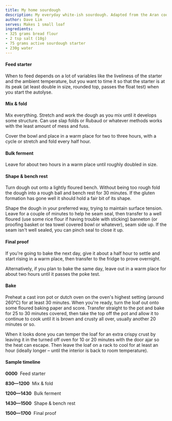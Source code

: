 ```yaml
---
title: My home sourdough
description: My everyday white-ish sourdough. Adapted from the Aran cookbook with a slightly higher hydration and longer bulk ferment (and no mucking about with autolyse). Can make and bake in a day or prove in the fridge for a more convenient bake time.
author: Dave Lim
serves: Makes 1 small loaf
ingredients:
- 325 grams bread flour
- 2 tsp salt (10g)
- 75 grams active sourdough starter
- 230g water
---
```


#### Feed starter
When to feed depends on a lot of variables like the liveliness of the starter and the ambient temperature, but you want to time it so that the starter is at its peak (at least double in size, rounded top, passes the float test) when you start the autolyse.  

#### Mix & fold
Mix everything. Stretch and work the dough as you mix until it develops some structure. Can use slap folds or Rubaud or whatever methods works with the least amount of mess and fuss.

Cover the bowl and place in a warm place for two to three hours, with a cycle or stretch and fold every half hour.

#### Bulk ferment
Leave for about two hours in a warm place until roughly doubled in size.

#### Shape & bench rest
Turn dough out onto a lightly floured bench. Without being too rough fold the dough into a rough ball and bench rest for 30 minutes. If the gluten formation has gone well it should hold a fair bit of its shape.

Shape the dough in your preferred way, trying to maintain surface tension. Leave for a couple of minutes to help he seam seal, then transfer to a well floured (use some rice flour if having trouble with sticking) banneton (or proofing basket or tea towel covered bowl or whatever), seam side up. If the seam isn't well sealed, you can pinch seal to close it up.

#### Final proof
If you're going to bake the next day, give it about a half hour to settle and start rising in a warm place, then transfer to the fridge to prove overnight.

Alternatively, if you plan to bake the same day, leave out in a warm place for about two hours until it passes the poke test.

#### Bake
Preheat a cast iron pot or dutch oven on the oven's highest setting (around 260°C) for at least 30 minutes. When you're ready, turn the loaf out onto some floured baking paper and score. Transfer straight to the pot and bake for 25 to 30 minutes covered, then take the top off the pot and allow it to continue to cook until it is brown and crusty all over, usually another 20 minutes or so.

When it looks done you can temper the loaf for an extra crispy crust by leaving it in the turned off oven for 10 or 20 minutes with the door ajar so the heat can escape. Then leave the loaf on a rack to cool for at least an hour (ideally longer – until the interior is back to room temperature).

#### Sample timeline

**0000** &nbsp;Feed starter

**830—1200** &nbsp;Mix & fold

**1200—1430** &nbsp;Bulk ferment

**1430—1500** &nbsp;Shape & bench rest

**1500—1700** &nbsp;Final proof

